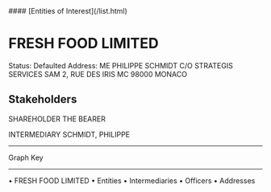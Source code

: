 <link rel="stylesheet" type="text/css" href="../../assets/style.css">
#### [Entities of Interest](/list.html)

# FRESH FOOD LIMITED
Status: Defaulted
Address: ME PHILIPPE SCHMIDT C/O STRATEGIS SERVICES SAM 2, RUE DES IRIS MC 98000 MONACO

## Stakeholders
SHAREHOLDER
THE BEARER


INTERMEDIARY
SCHMIDT,  PHILIPPE




---



<div class="legend">
Graph Key
<hr>
<span class="focus">• FRESH FOOD LIMITED</span>
<span class="entity">• Entities</span>
<span class="intermediary">• Intermediaries</span>
<span class="officer">• Officers</span>
<span class="address">• Addresses</span>
</div>


<img src="http://eoi-graphs.s3-website-eu-west-1.amazonaws.com/FRESH_FOOD_LIMITED.png" alt="">

